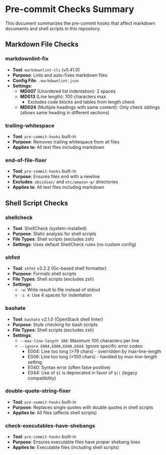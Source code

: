 # Pre-commit Checks Summary

This document summarizes the pre-commit hooks that affect markdown documents and shell scripts in this repository.

## Markdown File Checks

### markdownlint-fix

- **Tool**: `markdownlint-cli` (v0.41.0)
- **Purpose**: Lints and auto-fixes markdown files
- **Config File**: `.markdownlint.json`
- **Settings**:
  - **MD007** (Unordered list indentation): 2 spaces
  - **MD013** (Line length): 100 characters max
    - Excludes code blocks and tables from length check
  - **MD024** (Multiple headings with same content): Only check siblings (allows same heading in different sections)

### trailing-whitespace

- **Tool**: `pre-commit-hooks` built-in
- **Purpose**: Removes trailing whitespace from all files
- **Applies to**: All text files including markdown

### end-of-file-fixer

- **Tool**: `pre-commit-hooks` built-in
- **Purpose**: Ensures files end with a newline
- **Excludes**: `obsidian/` and `etc/amazon-q/` directories
- **Applies to**: All text files including markdown

## Shell Script Checks

### shellcheck

- **Tool**: ShellCheck (system-installed)
- **Purpose**: Static analysis for shell scripts
- **File Types**: Shell scripts (excludes zsh)
- **Settings**: Uses default ShellCheck rules (no custom config)

### shfmt

- **Tool**: `shfmt` v3.2.2 (Go-based shell formatter)
- **Purpose**: Formats shell scripts
- **File Types**: Shell scripts (excludes zsh)
- **Settings**:
  - `-w`: Write result to file instead of stdout
  - `-i 4`: Use 4 spaces for indentation

### bashate

- **Tool**: `bashate` v2.1.0 (OpenStack shell linter)
- **Purpose**: Style checking for bash scripts
- **File Types**: Shell scripts (excludes zsh)
- **Settings**:
  - `--max-line-length 100`: Maximum 100 characters per line
  - `--ignore E004,E006,E040,E044`: Ignore specific error codes:
    - E004: Line too long (>79 chars) - overridden by max-line-length
    - E006: Line too long (>100 chars) - handled by max-line-length setting
    - E040: Syntax error (often false positive)
    - E044: Use of `$[` is deprecated in favor of `$((` (legacy compatibility)

### double-quote-string-fixer

- **Tool**: `pre-commit-hooks` built-in
- **Purpose**: Replaces single quotes with double quotes in shell scripts
- **Applies to**: All files (affects shell scripts)

### check-executables-have-shebangs

- **Tool**: `pre-commit-hooks` built-in
- **Purpose**: Ensures executable files have proper shebang lines
- **Applies to**: Executable files (including shell scripts)
